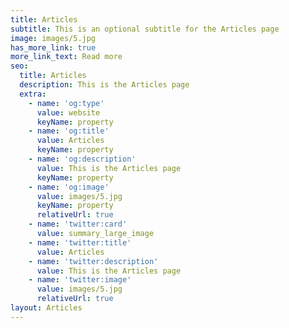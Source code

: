 ```yaml
---
title: Articles
subtitle: This is an optional subtitle for the Articles page
image: images/5.jpg
has_more_link: true
more_link_text: Read more
seo:
  title: Articles
  description: This is the Articles page
  extra:
    - name: 'og:type'
      value: website
      keyName: property
    - name: 'og:title'
      value: Articles
      keyName: property
    - name: 'og:description'
      value: This is the Articles page
      keyName: property
    - name: 'og:image'
      value: images/5.jpg
      keyName: property
      relativeUrl: true
    - name: 'twitter:card'
      value: summary_large_image
    - name: 'twitter:title'
      value: Articles
    - name: 'twitter:description'
      value: This is the Articles page
    - name: 'twitter:image'
      value: images/5.jpg
      relativeUrl: true
layout: Articles
---
```

